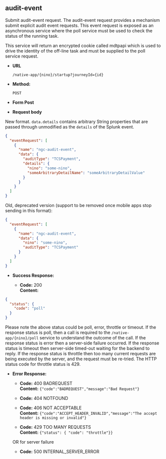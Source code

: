 audit-event
----
  Submit audit-event request. The audit-event request provides a mechanism submit explicit audit event requests. 
  This event request is exposed as an asynchronous service where the poll service must be used to check the status of the running task.

  This service will return an encrypted cookie called mdtpapi which is used to drive the identity of the off-line task and must be supplied to the poll service request.

  
* **URL**

  `/native-app/{nino}/startup?journeyId={id}`

* **Method:**
  
  `POST`
  
*  **Form Post**

*  **Request body**

New format. `data.details` contains arbitrary String properties that are passed through unmodified as the `details` of the Splunk event. 
```json
{
  "eventRequest": [
    {
      "name": "ngc-audit-event",
      "data": {
        "auditType": "TCSPayment",
        "details": {
          "nino": "some-nino",
          "someArbitraryDetailName": "someArbitraryDetailValue"
        }
      }
    }
  ]
}
```

Old, deprecated version (support to be removed once mobile apps stop sending in this format):
```json
{
  "eventRequest": [
    {
      "name": "ngc-audit-event",
      "data": {
        "nino": "some-nino",
        "auditType": "TCSPayment"
      }
    }
  ]
}
```


* **Success Response:**

  * **Code:** 200 <br />
    **Content:** 

```json
{
  "status": {
    "code": "poll"
  }
}
```

Please note the above status could be poll, error, throttle or timeout.
If the response status is poll, then a call is required to the `/native-app/{nino}/poll` service to understand the outcome of the call.
If the response status is error then a server-side failure occurred.
If the response status is timeout then server-side timed-out waiting for the backend to reply. 
If the response status is throttle then too many current requests are being executed by the server, and the request must be re-tried. The HTTP status code for throttle status is 429.

* **Error Response:**

  * **Code:** 400 BADREQUEST <br />
    **Content:** `{"code":"BADREQUEST","message":"Bad Request"}`

  * **Code:** 404 NOTFOUND <br/>

  * **Code:** 406 NOT ACCEPTABLE <br />
    **Content:** `{"code":"ACCEPT_HEADER_INVALID","message":"The accept header is missing or invalid"}`

  * **Code:** 429 TOO MANY REQUESTS <br />
    **Content:** `{"status": { "code": "throttle"}}`

  OR for server failure

  * **Code:** 500 INTERNAL_SERVER_ERROR <br/>



